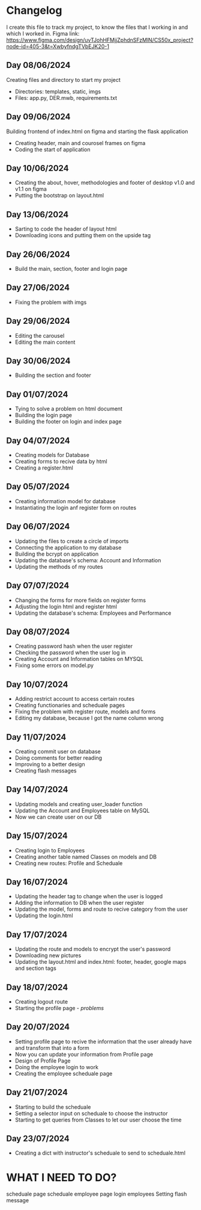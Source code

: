 # Changelog
I create this file to track my project, to know the files that I working in and which I worked in.
Figma link: https://www.figma.com/design/uvTJohHFMjjZphdnSFzMlN/CS50x_project?node-id=405-3&t=XwbyfndgTVbEJK20-1

## Day 08/06/2024
Creating files and directory to start my project
- Directories: templates, static, imgs
- Files: app.py, DER.mwb, requirements.txt

## Day 09/06/2024
Building frontend of index.html on figma and starting the flask application
- Creating header, main and courosel frames on figma
- Coding the start of application

## Day 10/06/2024
- Creating the about, hover, methodologies and footer of desktop v1.0 and v1.1 on figma
- Putting the bootstrap on layout.html

## Day 13/06/2024
- Sarting to code the header of layout html
- Downloading icons and putting them on the upside tag

## Day 26/06/2024
- Build the main, section, footer and login page

## Day 27/06/2024
- Fixing the problem with imgs

## Day 29/06/2024
- Editing the carousel
- Editing the main content

## Day 30/06/2024
- Building the section and footer

## Day 01/07/2024
- Tying to solve a problem on html document
- Building the login page
- Building the footer on login and index page

## Day 04/07/2024
- Creating models for Database
- Creating forms to recive data by html
- Creating a register.html

## Day 05/07/2024
- Creating information model for database
- Instantiating the login anf register form on routes

## Day 06/07/2024
- Updating the files to create a circle of imports
- Connecting the application to my database
- Building the bcrypt on application
- Updating the database's schema: Account and Information
- Updating the methods of my routes

## Day 07/07/2024
- Changing the forms for more fields on register forms
- Adjusting the login html and register html
- Updating the database's schema: Employees and Performance

## Day 08/07/2024
- Creating password hash when the user register
- Checking the password when the user log in
- Creating Account and Information tables on MYSQL
- Fixing some errors on model.py

## Day 10/07/2024
- Adding restrict account to access certain routes
- Creating functionaries and scheduale pages
- Fixing the problem with register route, models and forms
- Editing my database, because I got the name column wrong

## Day 11/07/2024
- Creating commit user on database
- Doing comments for better reading
- Improving to a better design
- Creating flash messages

## Day 14/07/2024
- Updating models and creating user_loader function
- Updating the Account and Employees table on MySQL
- Now we can create user on our DB

## Day 15/07/2024
- Creating login to Employees
- Creating another table named Classes on models and DB
- Creating new routes: Profile and Scheduale

## Day 16/07/2024
- Updating the header tag to change when the user is logged
- Adding the information to DB when the user register
- Updating the model, forms and route to recive category from the user
- Updating the login.html

## Day 17/07/2024
- Updating the route and models to encrypt the user's password
- Downloading new pictures
- Updating the layout.html and index.html: footer, header, google maps and section tags

## Day 18/07/2024
- Creating logout route
- Starting the profile page - *problems*

## Day 20/07/2024
- Setting profile page to recive the information that the user already have and transform that into a form
- Now you can update your information from Profile page
- Design of Profile Page
- Doing the employee login to work
- Creating the employee scheduale page

## Day 21/07/2024
- Starting to build the scheduale
- Setting a selector input on scheduale to choose the instructor
- Starting to get queries from Classes to let our user choose the time

## Day 23/07/2024
- Creating a dict with instructor's scheduale to send to scheduale.html

# WHAT I NEED TO DO?
scheduale page
scheduale employee page
login employees
Setting flash message